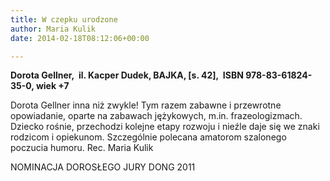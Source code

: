 ```yaml
---
title: W czepku urodzone
author: Maria Kulik
date: 2014-02-18T08:12:06+00:00

---
```

**Dorota Gellner,  il. Kacper Dudek, BAJKA, [s. 42],  ISBN 978-83-61824-35-0, wiek +7**

Dorota Gellner inna niż zwykle! Tym razem zabawne i przewrotne opowiadanie, oparte na zabawach jężykowych, m.in. frazeologizmach. Dziecko rośnie, przechodzi kolejne etapy rozwoju i nieźle daje się we znaki rodzicom i opiekunom. Szczególnie polecana amatorom szalonego poczucia humoru. Rec. Maria Kulik

NOMINACJA DOROSŁEGO JURY DONG 2011
